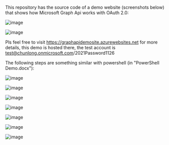 This repository has the source code of a demo website (screenshots below) that shows how Microsoft Graph Api works with OAuth 2.0: 

![image](https://user-images.githubusercontent.com/9314578/143471539-d08da3ce-6b23-457a-b04a-27480d47800f.png)

![image](https://user-images.githubusercontent.com/9314578/143471433-768b8070-47fc-448e-9cdf-a8ffd09c2972.png)

Pls feel free to visit https://graphapidemosite.azurewebsites.net for more details, this demo is hosted there, the test account is test@chunlong.onmicrosoft.com/2021Password1126 

The following steps are something similar with powershell (in "PowerShell Demo.docx"): 

![image](https://user-images.githubusercontent.com/9314578/143477034-7ff31d35-ef2a-44a7-9c32-fe690ba63c4c.png)

![image](https://user-images.githubusercontent.com/9314578/143477049-7047a215-5685-4a92-8104-d88cd827b771.png)

![image](https://user-images.githubusercontent.com/9314578/143477070-82243378-e68d-4260-8b5a-7222b47a766a.png)

![image](https://user-images.githubusercontent.com/9314578/143477095-713743f3-c6f8-4aeb-8469-8a4a2b0383be.png)

![image](https://user-images.githubusercontent.com/9314578/143477109-315ff1b5-416b-4c42-a2aa-a37622d03cd0.png)

![image](https://user-images.githubusercontent.com/9314578/143477142-6e840e99-8f24-4e53-9cdb-19dc94d2760c.png)

![image](https://user-images.githubusercontent.com/9314578/143477162-97588579-9277-41f5-b54f-58a80f0b24f2.png)
